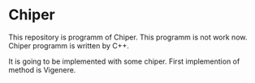 # Chiper
This repository is programm of Chiper.
This programm is not work now.
Chiper programm is written by C++.

It is going to be implemented with some chiper.
First implemention of method is Vigenere.


